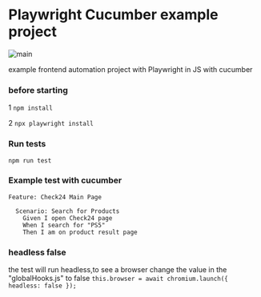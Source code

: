 # Playwright Cucumber example project
![main](https://github.com/Jose-Luis-Nunez/playwright-cucumber/actions/workflows/run_tests.yml/badge.svg?branch=main)

example frontend automation project with Playwright in JS with cucumber
### before starting
1 `npm install`

2 `npx playwright install `
### Run tests
`npm run test`

### Example test with cucumber
```gherkin
Feature: Check24 Main Page

  Scenario: Search for Products
    Given I open Check24 page
    When I search for "PS5"
    Then I am on product result page
```

### headless false
the test will run headless,to see a browser change the value in the "globalHooks.js" to false
`this.browser = await chromium.launch({ headless: false });`
